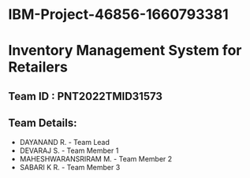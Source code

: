# IBM-Project-46856-1660793381

# Inventory Management System for Retailers

## Team ID : PNT2022TMID31573

## Team Details:
* DAYANAND R. - Team Lead
* DEVARAJ S. - Team Member 1
* MAHESHWARANSRIRAM M. - Team Member 2
* SABARI K R. - Team Member 3
